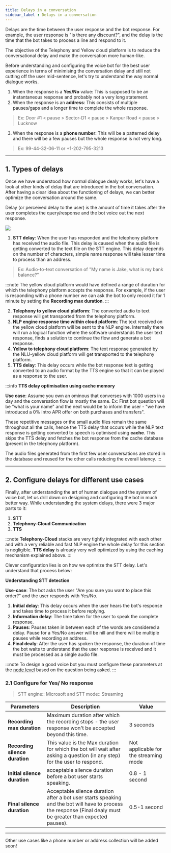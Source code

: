 ```yaml
---
title: Delays in a conversation 
sidebar_label : Delays in a conversation 
---
```


Delays are the time between the user response and the bot response. 
For example, the user response is "is there any discount?", and the delay is the time that the bot takes to process a line and respond to it. 

The objective of the Telephony and Yellow cloud platform is to reduce the conversational delay and make the conversation more human-like.

Before understanding and configuring the voice bot for the best user experience in terms of minimising the conversation delay and still not cutting off the user mid-sentence, let's try to understand the way normal dialogue works.

1. When the response is a **Yes/No** value: This is supposed to be an instantaneous response and probably not a very long statement.
2. When the response is an **address**: This consists of multiple pauses/gaps and a longer time to complete the whole response. 


> Ex: Door #1 < pause > Sector-D1 < pause > Kanpur Road < pause > Lucknow

3. When the response is a **phone number**: This will be a patterned delay and there will be a few pauses but the whole response is not very long. 

> Ex: 99-44-32-06-11 or +1-202-795-3213
 
-----
## 1. Types of delays  

Once we have understood how normal dialogue dealy works, let's have a look at other kinds of delay that are introduced in the bot conversation.  After having a clear idea about the functioning of delays, we can better optimize the conversation around the same. 

Delay (or perceived delay to the user) is the amount of time it takes after the user completes the query/response and the bot voice out the next response.

<!-- > To understand how a voice bot functions, click here. 
-->

![](https://i.imgur.com/ossdeuj.png)


1. **STT delay**: When the user has responded and the telephony platform has received the audio file. This delay is caused when the audio file is getting converted to the text file on the STT engine. This delay depends on the number of characters, simple name response will take lesser time to process than an address. 

> Ex: Audio-to-text conversation of "My name is Jake, what is my bank balance?"

:::note
The yellow cloud platform would have defined a range of duration for which the telephony platform accepts the response. For example, if the user is responding with a phone number we can ask the bot to only record it for 1 minute by setting the **Recording max duration**.
:::

2. **Telephony to yellow cloud platform**: The converted audio to text response will get transported from the telephony platform.  
3. **NLP engine response time within cloud platform**: The text received on the yellow cloud platform will be sent to the NLP engine. Internally there will run a logical function where the software understands the user text response, finds a solution to continue the flow and generate a bot response. 
4. **Yellow to telephony cloud platform**: The text response generated by the NLU-yellow cloud platform will get transported to the telephony platform. 
5. **TTS delay**: This delay occurs while the bot response text is getting converted to an audio format by the TTS engine so that it can be played as a response to the user.  

:::info 
**TTS delay optimisation using cache memory**

**Use case**: Assume you own an ominous that converses with 1000 users in a day and the conversation flow is mostly the same. Ex: First bot question will be "what is your name" and the next would be to inform the user - "we have introduced a 0% intro APR offer on both purchases and transfers".

These repetitive messages or the small audio files remain the same throughout all the calls, hence the TTS delay that occurs while the NLP text response is getting converted to speech is optimised using **cache**. This skips the TTS delay and fetches the bot response from the cache database (present in the telephony platform). 

The audio files generated from the first few user conversations are stored in the database and reused for the other calls reducing the overall latency. 
:::


---
## 2. Configure delays for different use cases

Finally, after understanding the art of human dialogue and the system of voice bot, let us drill down on designing and configuring the bot in much better way.
While understanding the system delays, there were 3 major parts to it:  
1. **STT**   
2. **Telephony-Cloud Communication**    
3. **TTS**

:::note
**Telephony-Cloud** stacks are very tightly integrated with each other and with a very reliable and fast NLP engine the whole delay for this section is negligible.
**TTS delay** is already very well optimized by using the caching mechanism explained above.
:::

Clever configuration lies is on how we optimize the STT delay. Let's understand that process below: 

**Understanding STT detection** 

**Use-case**: The bot asks the user "Are you sure you want to place this order?" and the user responds with Yes/No. 

1. **Initial delay**: This delay occurs when the user hears the bot's response and takes time to process it before replying. 
2. **Information delay**: The time taken for the user to speak the complete response. 
3. **Pauses**: Pauses taken in between each of the words are considered a delay. Pause for a Yes/No answer will be nill and there will be multiple pauses while recording an address. 
4. **Final dealy**: After the user has spoken the response, the duration of time the bot waits to understand that the user response is received and it must be processed as a single audio file. 

:::note
To design a good voice bot you must configure these parameters at the [node level](https://docs.yellow.ai/docs/platform_concepts/studio/build/nodes/nodes#32-configure-node-for-a-voice-bot) based on the question being asked.
:::

### 2.1 Configure for Yes/ No response 

> STT engine:: Microsoft and STT mode:: Streaming

| Parameters                     | Description                                                                                             |   Value   |
| ------------------------------ | ------------------------------------------------------------------------------------------------------- | --- |
| **Recording max duration**     | Maximum duration after which the recording stops - the user response won't be accepted beyond this time. |  3 seconds   |
| **Recording silence duration** |  This value is the Max duration for which the bot will wait after asking a question (in any step) for the user to respond.                                                                                                        |  Not applicable for the streaming mode   |
| **Initial silence duration**   |  acceptable silence duration before a bot user starts speaking.                                                                                                        |  0.8 - 1 second   |
| **Final silence duration**     |  Acceptable silence duration after a bot user starts speaking and the bot will have to process the response (Final dealy must be greater than expected pauses).   |   0.5-1 second    |

---

Other use cases like a phone number or address collection will be added soon!
